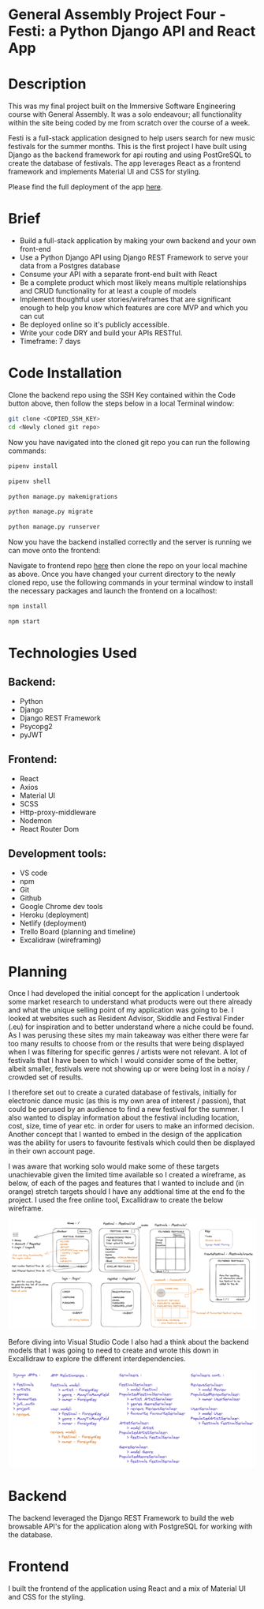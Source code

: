 # General Assembly Project Four - Festi: a Python Django API and React App

# Description
This was my final project built on the Immersive Software Engineering course with General Assembly. It was a solo endeavour; all functionality within the site being coded by me from scratch over the course of a week. 

Festi is a full-stack application designed to help users search for new music festivals for the summer months. This is the first project I have built using Django as the backend framework for api routing and using PostGreSQL to create the database of festivals. The app leverages React as a frontend framework and implements Material UI and CSS for styling. 

Please find the full deployment of the app [here](https://festi-front-end.netlify.app/).

# Brief

- Build a full-stack application by making your own backend and your own front-end
- Use a Python Django API using Django REST Framework to serve your data from a Postgres database
- Consume your API with a separate front-end built with React
- Be a complete product which most likely means multiple relationships and CRUD functionality for at least a couple of models
- Implement thoughtful user stories/wireframes that are significant enough to help you know which features are core MVP and which you can cut
- Be deployed online so it's publicly accessible.
- Write your code DRY and build your APIs RESTful.
- Timeframe: 7 days

# Code Installation

Clone the backend repo using the SSH Key contained within the Code button above, then follow the steps below in a local Terminal window:

```sh
git clone <COPIED_SSH_KEY>
cd <Newly cloned git repo>
```
Now you have navigated into the cloned git repo you can run the following commands:

```sh
pipenv install
```
```sh
pipenv shell
```
```sh
python manage.py makemigrations
```
```sh
python manage.py migrate
```
```sh
python manage.py runserver
```

Now you have the backend installed correctly and the server is running we can move onto the frontend:

Navigate to frontend repo [here](https://github.com/wyndhams/ga-project-4-frontend) then clone the repo on your local machine as above. Once you have changed your current directory to the newly cloned repo, use the following commands in your terminal window to install the necessary packages and launch the frontend on a localhost:

```sh
npm install
```
```sh
npm start
```

# Technologies Used
## Backend:
- Python
- Django
- Django REST Framework
- Psycopg2
- pyJWT

## Frontend:
- React
- Axios
- Material UI
- SCSS
- Http-proxy-middleware
- Nodemon
- React Router Dom

## Development tools:
- VS code
- npm
- Git
- Github
- Google Chrome dev tools
- Heroku (deployment)
- Netlify (deployment)
- Trello Board (planning and timeline)
- Excalidraw (wireframing)

# Planning

Once I had developed the initial concept for the application I undertook some market research to understand what products were out there already and what the unique selling point of my application was going to be. I looked at websites such as Resident Advisor, Skiddle and Festival Finder (.eu) for inspiration and to better understand where a niche could be found. As I was perusing these sites my main takeaway was either there were far too many results to choose from or the results that were being displayed when I was filtering for specific genres / artists were not relevant. A lot of festivals that I have been to which I would consider some of the better, albeit smaller, festivals were not showing up or were being lost in a noisy / crowded set of results. 

I therefore set out to create a curated database of festivals, initially for electronic dance music (as this is my own area of interest / passion), that could be perused by an audience to find a new festival for the summer. I also wanted to display information about the festival including location, cost, size, time of year etc. in order for users to make an informed decision. Another concept that I wanted to embed in the design of the application was the ability for users to favourite festivals which could then be displayed in their own account page. 

I was aware that working solo would make some of these targets unachievable given the limited time available so I created a wireframe, as below, of each of the pages and features that I wanted to include and (in orange) stretch targets should I have any addtional time at the end fo the project. I used the free online tool, Excallidraw to create the below wireframe.

<img src="./README_images/excalidraw-wireframe.png">

Before diving into Visual Studio Code I also had a think about the backend models that I was going to need to create and wrote this down in Excallidraw to explore the different interdependencies. 

<img src="./README_images/app-relationships.png">

# Backend

The backend leveraged the Django REST Framework to build the web browsable API's for the application along with PostgreSQL for working with the database. 

# Frontend

I built the frontend of the application using React and a mix of Material UI and CSS for the styling. 